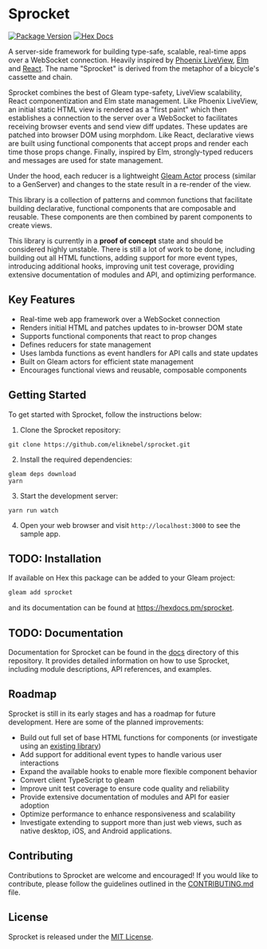 # Sprocket

[![Package Version](https://img.shields.io/hexpm/v/sprocket)](https://hex.pm/packages/sprocket)
[![Hex Docs](https://img.shields.io/badge/hex-docs-ffaff3)](https://hexdocs.pm/sprocket/)

A server-side framework for building type-safe, scalable, real-time apps over a WebSocket connection. Heavily inspired by [Phoenix LiveView](https://github.com/phoenixframework/phoenix_live_view), [Elm](https://github.com/elm) and [React](https://github.com/facebook/react). The name "Sprocket" is derived from the
metaphor of a bicycle's cassette and chain.

Sprocket combines the best of Gleam type-safety, LiveView scalability, React componentization and Elm state management. Like Phoenix LiveView, an initial static HTML view is rendered as a "first paint" which then establishes a connection to the server over a WebSocket to facilitates receiving browser events and send view diff updates. These updates are patched into browser DOM using morphdom. Like React, declarative views are built using functional components that accept props and render each time those props change. Finally, inspired by Elm, strongly-typed reducers and messages are used for state management.

Under the hood, each reducer is a lightweight [Gleam Actor](https://hexdocs.pm/gleam_otp/0.1.3/gleam/otp/actor/) process (similar to a GenServer) and changes to the state result in a re-render of the view.

This library is a collection of patterns and common functions that facilitate building declarative, functional
components that are composable and reusable. These components are then combined by parent components to create views.

This library is currently in a **proof of concept** state and should be considered highly unstable.
There is still a lot of work to be done, including building out all HTML
functions, adding support for more event types, introducing additional hooks, improving unit test
coverage, providing extensive documentation of modules and API, and optimizing performance. 

## Key Features

- Real-time web app framework over a WebSocket connection
- Renders initial HTML and patches updates to in-browser DOM state
- Supports functional components that react to prop changes
- Defines reducers for state management
- Uses lambda functions as event handlers for API calls and state updates
- Built on Gleam actors for efficient state management
- Encourages functional views and reusable, composable components

## Getting Started

To get started with Sprocket, follow the instructions below:

1. Clone the Sprocket repository:
```
git clone https://github.com/eliknebel/sprocket.git
```

2. Install the required dependencies:
```
gleam deps download
yarn
```

3. Start the development server:
```
yarn run watch
```

4. Open your web browser and visit `http://localhost:3000` to see the sample app.


## TODO: Installation

If available on Hex this package can be added to your Gleam project:

```sh
gleam add sprocket
```

and its documentation can be found at <https://hexdocs.pm/sprocket>.


## TODO: Documentation

Documentation for Sprocket can be found in the [docs](/docs) directory of this repository. It provides detailed information on how to use Sprocket, including module descriptions, API references, and examples.

## Roadmap

Sprocket is still in its early stages and has a roadmap for future development. Here are some of the planned improvements:

- Build out full set of base HTML functions for components (or investigate using an [existing library](https://github.com/nakaixo/nakai))
- Add support for additional event types to handle various user interactions
- Expand the available hooks to enable more flexible component behavior
- Convert client TypeScript to gleam
- Improve unit test coverage to ensure code quality and reliability
- Provide extensive documentation of modules and API for easier adoption
- Optimize performance to enhance responsiveness and scalability
- Investigate extending to support more than just web views, such as native desktop, iOS, and Android applications.

## Contributing

Contributions to Sprocket are welcome and encouraged! If you would like to contribute, please follow the guidelines outlined in the [CONTRIBUTING.md](/CONTRIBUTING.md) file.

## License

Sprocket is released under the [MIT License](/LICENSE).
